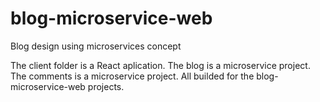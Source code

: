 # blog-microservice-web
Blog design using microservices concept

The client folder is a React aplication.
The blog is a microservice project.
The comments is a microservice project.
All builded for the blog-microservice-web projects.
